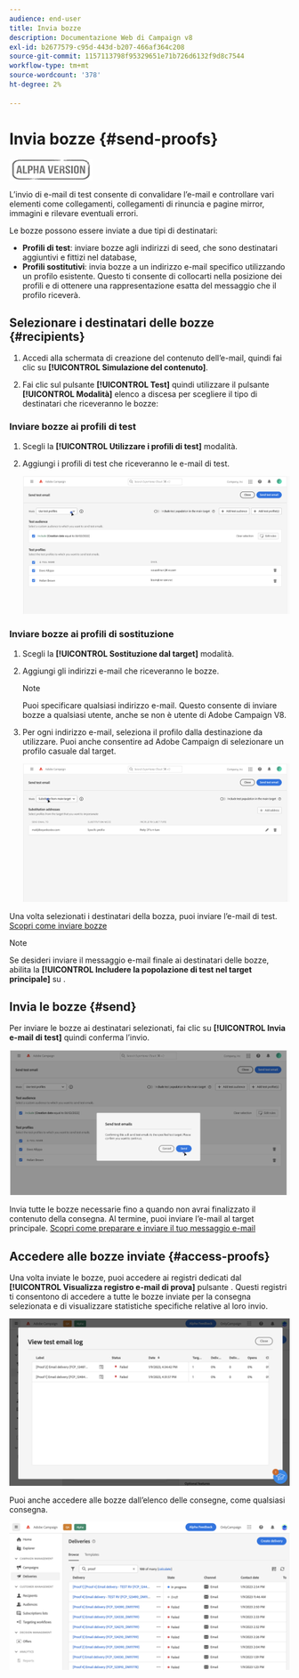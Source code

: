 ```yaml
---
audience: end-user
title: Invia bozze
description: Documentazione Web di Campaign v8
exl-id: b2677579-c95d-443d-b207-466af364c208
source-git-commit: 1157113798f95329651e71b726d6132f9d8c7544
workflow-type: tm+mt
source-wordcount: '378'
ht-degree: 2%

---
```


# Invia bozze {#send-proofs}

![](../assets/do-not-localize/badge.png)

L’invio di e-mail di test consente di convalidare l’e-mail e controllare vari elementi come collegamenti, collegamenti di rinuncia e pagine mirror, immagini e rilevare eventuali errori.

Le bozze possono essere inviate a due tipi di destinatari:

* **Profili di test**: inviare bozze agli indirizzi di seed, che sono destinatari aggiuntivi e fittizi nel database,
* **Profili sostitutivi**: invia bozze a un indirizzo e-mail specifico utilizzando un profilo esistente. Questo ti consente di collocarti nella posizione dei profili e di ottenere una rappresentazione esatta del messaggio che il profilo riceverà.

## Selezionare i destinatari delle bozze {#recipients}

1. Accedi alla schermata di creazione del contenuto dell’e-mail, quindi fai clic su **[!UICONTROL Simulazione del contenuto]**.

1. Fai clic sul pulsante **[!UICONTROL Test]** quindi utilizzare il pulsante **[!UICONTROL Modalità]** elenco a discesa per scegliere il tipo di destinatari che riceveranno le bozze:

<!-- to check: by default, profiles selected in previous screen are pre-selected for proofs. Can add addtitional profiles + remove preselected?-->

### Inviare bozze ai profili di test

1. Scegli la **[!UICONTROL Utilizzare i profili di test]** modalità.

1. Aggiungi i profili di test che riceveranno le e-mail di test.

   <!--FOR BETA: You can also build an audience to select test profiles based on your own criteria using the **[!UICONTROL Add test audience]** button.-->

   ![](assets/test-profiles-audience.png)

### Inviare bozze ai profili di sostituzione

1. Scegli la **[!UICONTROL Sostituzione dal target]** modalità.

1. Aggiungi gli indirizzi e-mail che riceveranno le bozze.

   >[!NOTE]
   >
   >Puoi specificare qualsiasi indirizzo e-mail. Questo consente di inviare bozze a qualsiasi utente, anche se non è utente di Adobe Campaign V8.

1. Per ogni indirizzo e-mail, seleziona il profilo dalla destinazione da utilizzare. Puoi anche consentire ad Adobe Campaign di selezionare un profilo casuale dal target.

   ![](assets/substitution.png)

Una volta selezionati i destinatari della bozza, puoi inviare l’e-mail di test. [Scopri come inviare bozze](#send)

>[!NOTE]
>
>Se desideri inviare il messaggio e-mail finale ai destinatari delle bozze, abilita la **[!UICONTROL Includere la popolazione di test nel target principale]** su .

## Invia le bozze {#send}

Per inviare le bozze ai destinatari selezionati, fai clic su **[!UICONTROL Invia e-mail di test]** quindi conferma l’invio.

![](assets/send-proof.png)

Invia tutte le bozze necessarie fino a quando non avrai finalizzato il contenuto della consegna. Al termine, puoi inviare l’e-mail al target principale. [Scopri come preparare e inviare il tuo messaggio e-mail](../monitor/prepare-send.md)

## Accedere alle bozze inviate {#access-proofs}

Una volta inviate le bozze, puoi accedere ai registri dedicati dal **[!UICONTROL Visualizza registro e-mail di prova]** pulsante . Questi registri ti consentono di accedere a tutte le bozze inviate per la consegna selezionata e di visualizzare statistiche specifiche relative al loro invio.

![](assets/proof-log.png)

Puoi anche accedere alle bozze dall’elenco delle consegne, come qualsiasi consegna.

![](assets/delivery-list.png)
